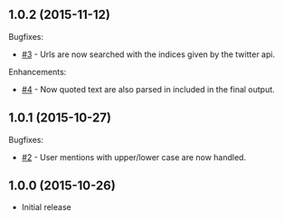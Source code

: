 ## 1.0.2 (2015-11-12)

Bugfixes:

  - [#3](https://github.com/blessenm/tweet-to-html/issues/3) - Urls are now searched with the indices given by the twitter api.

Enhancements:

  - [#4](https://github.com/blessenm/tweet-to-html/issues/4) - Now quoted text are also parsed in included in the final output.

## 1.0.1 (2015-10-27)

Bugfixes:

  - [#2](https://github.com/blessenm/tweet-to-html/issues/2) - User mentions with upper/lower case are now handled.

## 1.0.0 (2015-10-26)
  - Initial release
